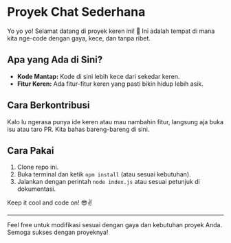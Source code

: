 # Proyek Chat Sederhana

Yo yo yo! Selamat datang di proyek keren ini! 👋 Ini adalah tempat di mana kita nge-code dengan gaya, kece, dan tanpa ribet. 

## Apa yang Ada di Sini?

- **Kode Mantap:** Kode di sini lebih kece dari sekedar keren.
- **Fitur Keren:** Ada fitur-fitur keren yang pasti bikin hidup lebih asik.

## Cara Berkontribusi

Kalo lu ngerasa punya ide keren atau mau nambahin fitur, langsung aja buka isu atau taro PR. Kita bahas bareng-bareng di sini.

## Cara Pakai

1. Clone repo ini.
2. Buka terminal dan ketik `npm install` (atau sesuai kebutuhan).
3. Jalankan dengan perintah `node index.js` atau sesuai petunjuk di dokumentasi.

Keep it cool and code on! 😎✌️

---

Feel free untuk modifikasi sesuai dengan gaya dan kebutuhan proyek Anda. Semoga sukses dengan proyeknya!

